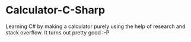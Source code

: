 # Calculator-C-Sharp
Learning C# by making a calculator purely using the help of research and stack overflow. It turns out pretty good :-P

